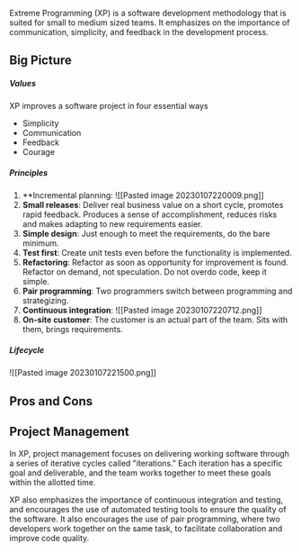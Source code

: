 Extreme Programming (XP) is a software development methodology that is suited for small to medium sized teams. It emphasizes on the importance of communication, simplicity, and feedback in the development process.

## Big Picture

##### Values
XP improves a software project in four essential ways
- Simplicity
- Communication
- Feedback
- Courage

##### Principles
1. **Incremental planning: ![[Pasted image 20230107220009.png]]
2. **Small releases**: Deliver real business value on a short cycle, promotes rapid feedback. Produces a sense of accomplishment, reduces risks and makes adapting to new requirements easier.
3. **Simple design**: Just enough to meet the requirements, do the bare minimum. 
4. **Test first**: Create unit tests even before the functionality is implemented.
5. **Refactoring**: Refactor as soon as opportunity for improvement is found. Refactor on demand, not speculation. Do not overdo code, keep it simple.
6. **Pair programming**: Two programmers switch between programming and strategizing.
7. **Continuous integration**: ![[Pasted image 20230107220712.png]]
8. **On-site customer**: The customer is an actual part of the team. Sits with them, brings requirements.

##### Lifecycle
![[Pasted image 20230107221500.png]]

## Pros and Cons

## Project Management

In XP, project management focuses on delivering working software through a series of iterative cycles called "iterations." Each iteration has a specific goal and deliverable, and the team works together to meet these goals within the allotted time.

XP also emphasizes the importance of continuous integration and testing, and encourages the use of automated testing tools to ensure the quality of the software. It also encourages the use of pair programming, where two developers work together on the same task, to facilitate collaboration and improve code quality.